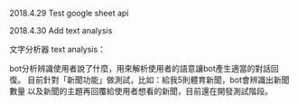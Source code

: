 2018.4.29 Test google sheet api

2018.4.30 Add text analysis


文字分析器 text analysis：

bot分析辨識使用者說了什麼，用來解析使用者的語意讓bot產生適當的對話回復。
目前針對「新聞功能」做測試，比如：給我5則體育新聞，bot會辨識出新聞數量
以及新聞的主題再回覆給使用者想看的新聞，目前還在開發測試階段。